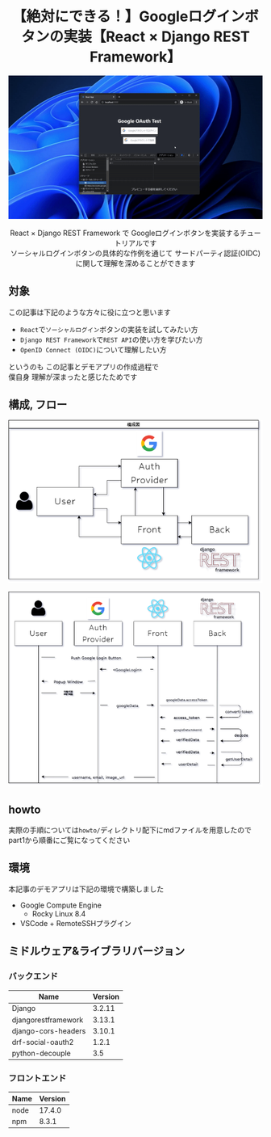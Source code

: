 <div align="center">

# 【絶対にできる！】Googleログインボタンの実装【React × Django REST Framework】

![Google_Login_GIF_demo](./howto/images/google_login_demo.gif)

React × Django REST Framework で Googleログインボタンを実装するチュートリアルです  
ソーシャルログインボタンの具体的な作例を通じて サードパーティ認証(OIDC)に関して理解を深めることができます

</div>

## 対象

この記事は下記のような方々に役に立つと思います

- `React`で`ソーシャルログイン`ボタンの実装を試してみたい方
- `Django REST Framework`で`REST API`の使い方を学びたい方
- `OpenID Connect (OIDC)`について理解したい方

というのも この記事とデモアプリの作成過程で  
僕自身 理解が深まったと感じたためです

## 構成, フロー

![structure](./howto/images/structure.png)

![showUserDetail](./howto/images/showUserDetail.png)

## howto

実際の手順については`howto/`ディレクトリ配下にmdファイルを用意したので  
part1から順番にご覧になってください

## 環境

本記事のデモアプリは下記の環境で構築しました

- Google Compute Engine
  - Rocky Linux 8.4
- VSCode + RemoteSSHプラグイン

## ミドルウェア&ライブラリバージョン

### バックエンド

| Name                | Version |
| ------------------- | ------- |
| Django              | 3.2.11  |
| djangorestframework | 3.13.1  |
| django-cors-headers | 3.10.1  |
| drf-social-oauth2   | 1.2.1   |
| python-decouple     | 3.5     |

### フロントエンド

| Name | Version |
| ---- | ------- |
| node | 17.4.0  |
| npm  | 8.3.1   |